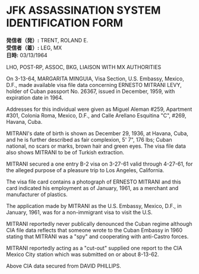 # JFK ASSASSINATION SYSTEM IDENTIFICATION FORM

**発信者（発）:** TRENT, ROLAND E.  
**受信者（着）:** LEG, MX  
**日時:** 03/13/1964  

LHO, POST-RP, ASSOC, BKG, LIAISON WITH MX AUTHORITIES

On 3-13-64, MARGARITA MINGUIA, Visa Section, U.S. Embassy, Mexico, D.F., made available visa file data concerning ERNESTO MITRANI LEVY, holder of Cuban passport No. 26367, issued in December, 1959, with expiration date in 1964.

Addresses for this individual were given as Miguel Aleman #259, Apartment #301, Colonia Roma, Mexico, D.F., and Calle Arellano Esquitina "C", #269, Havana, Cuba.

MITRANI's date of birth is shown as December 29, 1936, at Havana, Cuba, and he is further described as fair complexion, 5' 7", 176 lbs; Cuban national, no scars or marks, brown hair and green eyes. The visa file data also shows MITRANI to be of Turkish extraction.

MITRANI secured a one entry B-2 visa on 3-27-61 valid through 4-27-61, for the alleged purpose of a pleasure trip to Los Angeles, California.

The visa file card contains a photograph of ERNESTO MITRANI and this card indicated his employment as of January, 1961, as a merchant and manufacturer of plastics.

The application made by MITRANI as the U.S. Embassy, Mexico, D.F., in January, 1961, was for a non-immigrant visa to visit the U.S.

MITRANI reportedly never publically denounced the Cuban regime although CIA file data reflects that someone wrote to the Cuban Embassy in 1960 stating that MITRANI was a "spy" and cooperating with anti-Castro forces.

MITRANI reportedly acting as a "cut-out" supplied one report to the CIA Mexico City station which was submitted on or about 8-13-62.

Above CIA data secured from DAVID PHILLIPS.